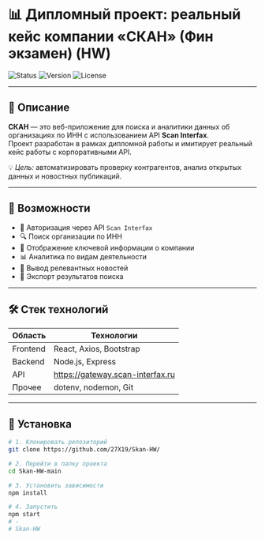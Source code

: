 # 📊 Дипломный проект: реальный кейс компании «СКАН» (Фин экзамен) (HW)

![Status](https://img.shields.io/badge/status-active-success)
![Version](https://img.shields.io/badge/version-1.0-blue)
![License](https://img.shields.io/badge/license-MIT-green)

---

## 📖 Описание

**СКАН** — это веб-приложение для поиска и аналитики данных об организациях по ИНН с использованием API **Scan Interfax**.  
Проект разработан в рамках дипломной работы и имитирует реальный кейс работы с корпоративными API.

💡 *Цель:* автоматизировать проверку контрагентов, анализ открытых данных и новостных публикаций.

---

## 🔹 Возможности

- 🔐 Авторизация через API `Scan Interfax`
- 🔍 Поиск организации по ИНН
- 📑 Отображение ключевой информации о компании
- 📊 Аналитика по видам деятельности
- 📰 Вывод релевантных новостей
- 📂 Экспорт результатов поиска

---

## 🛠 Стек технологий

| Область   | Технологии |
|-----------|------------|
| Frontend  | React, Axios, Bootstrap |
| Backend   | Node.js, Express |
| API       | https://gateway.scan-interfax.ru |
| Прочее    | dotenv, nodemon, Git |

---

## 🚀 Установка

```bash
# 1. Клонировать репозиторий
git clone https://github.com/27X19/Skan-HW/

# 2. Перейти в папку проекта
cd Skan-HW-main

# 3. Установить зависимости
npm install

# 4. Запустить
npm start
# -
# Skan-HW
